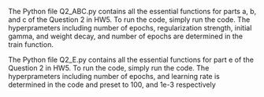 The Python file Q2_ABC.py contains all the essential functions for parts a, b, and c of the Question 2 in HW5. To run the code, simply run the code. The hyperprameters including number of epochs, regularization strength, initial gamma, and weight decay, and number of epochs are determined in the train function.

The Python file Q2_E.py contains all the essential functions for part e of the Question 2 
in HW5. To run the code, simply run the code. The hyperprameters including number of epochs, and learning rate is determined in the code and preset to 100, and 1e-3 respectively